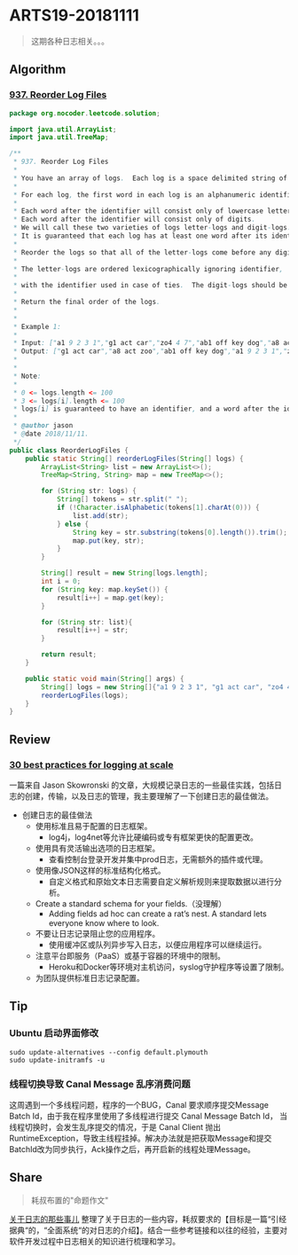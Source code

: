# ARTS19-20181111

> 这期各种日志相关。。。

## Algorithm

### [937. Reorder Log Files](https://leetcode.com/problems/reorder-log-files/)

```java
package org.nocoder.leetcode.solution;

import java.util.ArrayList;
import java.util.TreeMap;

/**
 * 937. Reorder Log Files
 *
 * You have an array of logs.  Each log is a space delimited string of words.
 *
 * For each log, the first word in each log is an alphanumeric identifier.  Then, either:
 *
 * Each word after the identifier will consist only of lowercase letters, or;
 * Each word after the identifier will consist only of digits.
 * We will call these two varieties of logs letter-logs and digit-logs.
 * It is guaranteed that each log has at least one word after its identifier.
 *
 * Reorder the logs so that all of the letter-logs come before any digit-log.
 *
 * The letter-logs are ordered lexicographically ignoring identifier,
 *
 * with the identifier used in case of ties.  The digit-logs should be put in their original order.
 *
 * Return the final order of the logs.
 *
 *
 * Example 1:
 *
 * Input: ["a1 9 2 3 1","g1 act car","zo4 4 7","ab1 off key dog","a8 act zoo"]
 * Output: ["g1 act car","a8 act zoo","ab1 off key dog","a1 9 2 3 1","zo4 4 7"]
 *
 *
 * Note:
 *
 * 0 <= logs.length <= 100
 * 3 <= logs[i].length <= 100
 * logs[i] is guaranteed to have an identifier, and a word after the identifier.
 *
 * @author jason
 * @date 2018/11/11.
 */
public class ReorderLogFiles {
    public static String[] reorderLogFiles(String[] logs) {
        ArrayList<String> list = new ArrayList<>();
        TreeMap<String, String> map = new TreeMap<>();

        for (String str: logs) {
            String[] tokens = str.split(" ");
            if (!Character.isAlphabetic(tokens[1].charAt(0))) {
                list.add(str);
            } else {
                String key = str.substring(tokens[0].length()).trim();
                map.put(key, str);
            }
        }

        String[] result = new String[logs.length];
        int i = 0;
        for (String key: map.keySet()) {
            result[i++] = map.get(key);
        }

        for (String str: list){
            result[i++] = str;
        }

        return result;
    }

    public static void main(String[] args) {
        String[] logs = new String[]{"a1 9 2 3 1", "g1 act car", "zo4 4 7", "ab1 off key dog", "a8 act zoo"};
        reorderLogFiles(logs);
    }
}

```

## Review

### [30 best practices for logging at scale](https://www.loggly.com/blog/30-best-practices-logging-scale/)

一篇来自 Jason Skowronski 的文章，大规模记录日志的一些最佳实践，包括日志的创建，传输，以及日志的管理，我主要理解了一下创建日志的最佳做法。

- 创建日志的最佳做法
	- 使用标准且易于配置的日志框架。
		- log4j，log4net等允许比硬编码或专有框架更快的配置更改。
	- 使用具有灵活输出选项的日志框架。
		- 查看控制台登录开发并集中prod日志，无需额外的插件或代理。
	- 使用像JSON这样的标准结构化格式。
		- 自定义格式和原始文本日志需要自定义解析规则来提取数据以进行分析。
	- Create a standard schema for your fields.（没理解）
		- Adding fields ad hoc can create a rat’s nest. A standard lets everyone know where to look.
	- 不要让日志记录阻止您的应用程序。
		- 使用缓冲区或队列异步写入日志，以便应用程序可以继续运行。
	- 注意平台即服务（PaaS）或基于容器的环境中的限制。
		- Heroku和Docker等环境对主机访问，syslog守护程序等设置了限制。
	- 为团队提供标准日志记录配置。

## Tip

### Ubuntu 启动界面修改

```shell
sudo update-alternatives --config default.plymouth
sudo update-initramfs -u
```

### 线程切换导致 Canal Message 乱序消费问题

这周遇到一个多线程问题，程序的一个BUG，Canal 要求顺序提交Message Batch Id，由于我在程序里使用了多线程进行提交 Canal Message Batch Id， 当线程切换时，会发生乱序提交的情况，于是 Canal Client 抛出 RuntimeException，导致主线程挂掉。解决办法就是把获取Message和提交BatchId改为同步执行，Ack操作之后，再开启新的线程处理Message。

## Share

> 耗叔布置的"命题作文"

[关于日志的那些事儿](https://github.com/yangjinlong86/arts/blob/master/2018/%E5%85%B3%E4%BA%8E%E6%97%A5%E5%BF%97%E7%9A%84%E9%82%A3%E4%BA%9B%E4%BA%8B%E5%84%BF.md)
整理了关于日志的一些内容，耗叔要求的【目标是一篇“引经据典“的，“全面系统“的对日志的介绍】。结合一些参考链接和以往的经验，主要对软件开发过程中日志相关的知识进行梳理和学习。




